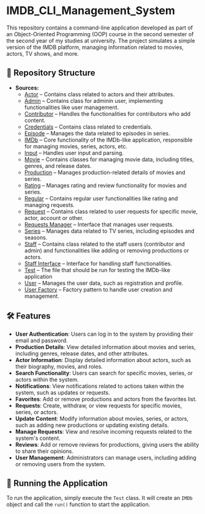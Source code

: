 # IMDB_CLI_Management_System

This repository contains a command-line application developed as part of an Object-Oriented Programming (OOP) course in the second semester of the second year of my studies at university. The project simulates a simple version of the IMDB platform, managing information related to movies, actors, TV shows, and more.

## 📂 Repository Structure

- **Sources:**
  - [Actor](src/Actor.java)               – Contains class related to actors and their attributes.  
  - [Admin](src/Admin.java)               – Contains class for adminin user, implementing functionalities like user management.  
  - [Contributor](src/Contributor.java)   – Handles the functionalities for contributors who add content.  
  - [Credentials](src/Credentials.java)   – Contains class related to credentials.  
  - [Episode](src/Episode.java)           – Manages the data related to episodes in series.  
  - [IMDb](src/IMDB.java)                 – Core functionality of the IMDb-like application, responsible for managing movies, series, actors, etc.
  - [Input](src/Input.java)               – Handles user input and parsing.
  - [Movie](src/Movie.java)               – Contains classes for managing movie data, including titles, genres, and release dates.  
  - [Production](src/Production.java)     – Manages production-related details of movies and series.  
  - [Rating](src/Rating.java)             – Manages rating and review functionality for movies and series.  
  - [Regular](src/Regular.java)           – Contains regular user functionalities like rating and managing requests.  
  - [Request](src/Request.java)           – Contains class related to user requests for specific movie, actor, account or other.  
  - [Requests Manager](src/RequestsManager.java) – Interface that manages user requests.
  - [Series](src/Series.java)             – Manages data related to TV series, including episodes and seasons.  
  - [Staff](src/Staff.java)               – Contains class related to the staff users (contributor and admin) and functionalities like adding or removing productions or actors.  
  - [Staff Interface](src/StaffInterface.java) – Interface for handling staff functionalities.
  - [Test](src/Test.java)                 – The file that should be run for testing the IMDb-like application 
  - [User](src/User.java)                 – Manages the user data, such as registration and profile.  
  - [User Factory](src/UserFactory.java)   – Factory pattern to handle user creation and management.

 ## 🛠 Features 
- **User Authentication**: Users can log in to the system by providing their email and password.
- **Production Details**: View detailed information about movies and series, including genres, release dates, and other attributes.
- **Actor Information**: Display detailed information about actors, such as their biography, movies, and roles.
- **Search Functionality**: Users can search for specific movies, series, or actors within the system.
- **Notifications**: View notifications related to actions taken within the system, such as updates or requests.
- **Favorites**: Add or remove productions and actors from the favorites list.
- **Requests**: Create, withdraw, or view requests for specific movies, series, or actors.
- **Update Content**: Modify information about movies, series, or actors, such as adding new productions or updating existing details.
- **Manage Requests**: View and resolve incoming requests related to the system's content.
- **Reviews**: Add or remove reviews for productions, giving users the ability to share their opinions.
- **User Management**: Administrators can manage users, including adding or removing users from the system.

## 🚀 Running the Application

To run the application, simply execute the `Test` class. It will create an `IMDb` object and call the `run()` function to start the application.
